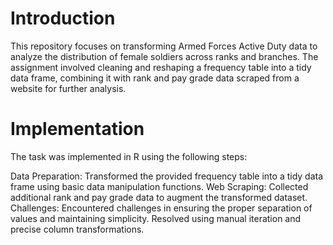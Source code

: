 # Introduction 
This repository focuses on transforming Armed Forces Active Duty data to analyze the distribution of female soldiers across ranks and branches. The assignment involved cleaning and reshaping a frequency table into a tidy data frame, combining it with rank and pay grade data scraped from a website for further analysis.
# Implementation 
The task was implemented in R using the following steps:

Data Preparation: Transformed the provided frequency table into a tidy data frame using basic data manipulation functions.
Web Scraping: Collected additional rank and pay grade data to augment the transformed dataset.
Challenges: Encountered challenges in ensuring the proper separation of values and maintaining simplicity. Resolved using manual iteration and precise column transformations.
